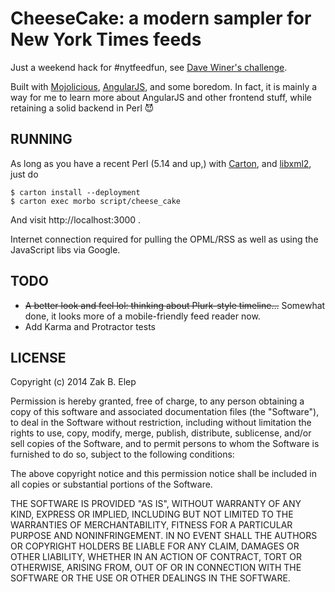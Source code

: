 # CheeseCake: a modern sampler for New York Times feeds

Just a weekend hack for #nytfeedfun, see [Dave Winer's challenge][0].

[0]: http://scripting.com/2014/05/16/?#a1400253877

Built with [Mojolicious][1], [AngularJS][2], and some boredom.  In fact,
it is mainly a way for me to learn more about AngularJS and other frontend
stuff, while retaining a solid backend in Perl :smiling_imp:

[1]: http://mojolicio.us
[2]: http://angularjs.org

## RUNNING

As long as you have a recent Perl (5.14 and up,) with [Carton][3], and
[libxml2][4], just do

    $ carton install --deployment
    $ carton exec morbo script/cheese_cake

And visit http://localhost:3000 .

Internet connection required for pulling the OPML/RSS as well as
using the JavaScript libs via Google.

[3]: https://metacpan.org/pod/Carton
[4]: http://xmlsoft.org/

## TODO

- ~~A better look and feel lol: thinking about Plurk-style timeline...~~
  Somewhat done, it looks more of a mobile-friendly feed reader now.
- Add Karma and Protractor tests

## LICENSE

Copyright (c) 2014 Zak B. Elep

Permission is hereby granted, free of charge, to any person obtaining a
copy of this software and associated documentation files (the
"Software"), to deal in the Software without restriction, including
without limitation the rights to use, copy, modify, merge, publish,
distribute, sublicense, and/or sell copies of the Software, and to
permit persons to whom the Software is furnished to do so, subject to
the following conditions:

The above copyright notice and this permission notice shall be included
in all copies or substantial portions of the Software.

THE SOFTWARE IS PROVIDED "AS IS", WITHOUT WARRANTY OF ANY KIND, EXPRESS
OR IMPLIED, INCLUDING BUT NOT LIMITED TO THE WARRANTIES OF
MERCHANTABILITY, FITNESS FOR A PARTICULAR PURPOSE AND NONINFRINGEMENT.
IN NO EVENT SHALL THE AUTHORS OR COPYRIGHT HOLDERS BE LIABLE FOR ANY
CLAIM, DAMAGES OR OTHER LIABILITY, WHETHER IN AN ACTION OF CONTRACT,
TORT OR OTHERWISE, ARISING FROM, OUT OF OR IN CONNECTION WITH THE
SOFTWARE OR THE USE OR OTHER DEALINGS IN THE SOFTWARE.
